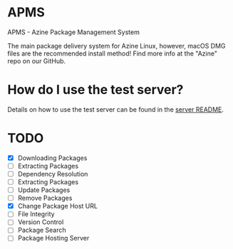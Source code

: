 # APMS

APMS - Azine Package Management System

The main package delivery system for Azine Linux, however, macOS DMG files are the recommended install method! Find more info at the "Azine" repo on our GitHub.

# How do I use the test server?
Details on how to use the test server can be found in the [server README](test-server/README.md).

# TODO
- [X] Downloading Packages
- [ ] Extracting Packages
- [ ] Dependency Resolution
- [ ] Extracting Packages
- [ ] Update Packages
- [ ] Remove Packages
- [X] Change Package Host URL
- [ ] File Integrity
- [ ] Version Control
- [ ] Package Search
- [ ] Package Hosting Server